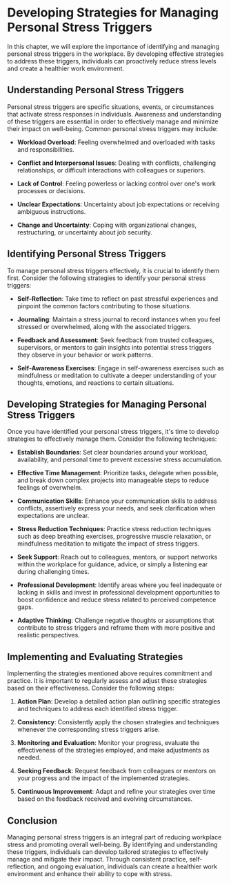 Developing Strategies for Managing Personal Stress Triggers
======================================================================

In this chapter, we will explore the importance of identifying and managing personal stress triggers in the workplace. By developing effective strategies to address these triggers, individuals can proactively reduce stress levels and create a healthier work environment.

Understanding Personal Stress Triggers
--------------------------------------

Personal stress triggers are specific situations, events, or circumstances that activate stress responses in individuals. Awareness and understanding of these triggers are essential in order to effectively manage and minimize their impact on well-being. Common personal stress triggers may include:

* **Workload Overload**: Feeling overwhelmed and overloaded with tasks and responsibilities.

* **Conflict and Interpersonal Issues**: Dealing with conflicts, challenging relationships, or difficult interactions with colleagues or superiors.

* **Lack of Control**: Feeling powerless or lacking control over one's work processes or decisions.

* **Unclear Expectations**: Uncertainty about job expectations or receiving ambiguous instructions.

* **Change and Uncertainty**: Coping with organizational changes, restructuring, or uncertainty about job security.

Identifying Personal Stress Triggers
------------------------------------

To manage personal stress triggers effectively, it is crucial to identify them first. Consider the following strategies to identify your personal stress triggers:

* **Self-Reflection**: Take time to reflect on past stressful experiences and pinpoint the common factors contributing to those situations.

* **Journaling**: Maintain a stress journal to record instances when you feel stressed or overwhelmed, along with the associated triggers.

* **Feedback and Assessment**: Seek feedback from trusted colleagues, supervisors, or mentors to gain insights into potential stress triggers they observe in your behavior or work patterns.

* **Self-Awareness Exercises**: Engage in self-awareness exercises such as mindfulness or meditation to cultivate a deeper understanding of your thoughts, emotions, and reactions to certain situations.

Developing Strategies for Managing Personal Stress Triggers
-----------------------------------------------------------

Once you have identified your personal stress triggers, it's time to develop strategies to effectively manage them. Consider the following techniques:

* **Establish Boundaries**: Set clear boundaries around your workload, availability, and personal time to prevent excessive stress accumulation.

* **Effective Time Management**: Prioritize tasks, delegate when possible, and break down complex projects into manageable steps to reduce feelings of overwhelm.

* **Communication Skills**: Enhance your communication skills to address conflicts, assertively express your needs, and seek clarification when expectations are unclear.

* **Stress Reduction Techniques**: Practice stress reduction techniques such as deep breathing exercises, progressive muscle relaxation, or mindfulness meditation to mitigate the impact of stress triggers.

* **Seek Support**: Reach out to colleagues, mentors, or support networks within the workplace for guidance, advice, or simply a listening ear during challenging times.

* **Professional Development**: Identify areas where you feel inadequate or lacking in skills and invest in professional development opportunities to boost confidence and reduce stress related to perceived competence gaps.

* **Adaptive Thinking**: Challenge negative thoughts or assumptions that contribute to stress triggers and reframe them with more positive and realistic perspectives.

Implementing and Evaluating Strategies
--------------------------------------

Implementing the strategies mentioned above requires commitment and practice. It is important to regularly assess and adjust these strategies based on their effectiveness. Consider the following steps:

1. **Action Plan**: Develop a detailed action plan outlining specific strategies and techniques to address each identified stress trigger.

2. **Consistency**: Consistently apply the chosen strategies and techniques whenever the corresponding stress triggers arise.

3. **Monitoring and Evaluation**: Monitor your progress, evaluate the effectiveness of the strategies employed, and make adjustments as needed.

4. **Seeking Feedback**: Request feedback from colleagues or mentors on your progress and the impact of the implemented strategies.

5. **Continuous Improvement**: Adapt and refine your strategies over time based on the feedback received and evolving circumstances.

Conclusion
----------

Managing personal stress triggers is an integral part of reducing workplace stress and promoting overall well-being. By identifying and understanding these triggers, individuals can develop tailored strategies to effectively manage and mitigate their impact. Through consistent practice, self-reflection, and ongoing evaluation, individuals can create a healthier work environment and enhance their ability to cope with stress.
